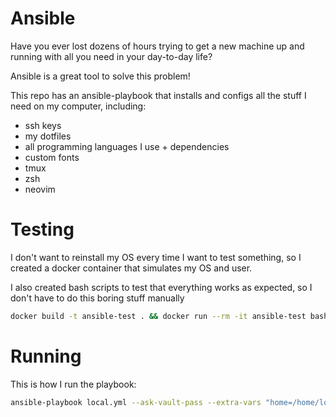 # Ansible

Have you ever lost dozens of hours trying to get a new machine up and running with all you need in your day-to-day life?

Ansible is a great tool to solve this problem!

This repo has an ansible-playbook that installs and configs all the stuff I need on my computer, including:
* ssh keys
* my dotfiles
* all programming languages I use + dependencies
* custom fonts
* tmux
* zsh
* neovim

# Testing
I don't want to reinstall my OS every time I want to test something, so I created a docker container that simulates my OS and user.

I also created bash scripts to test that everything works as expected, so I don't have to do this boring stuff manually

```bash
docker build -t ansible-test . && docker run --rm -it ansible-test bash 
```

# Running

This is how I run the playbook:

```bash
ansible-playbook local.yml --ask-vault-pass --extra-vars "home=/home/lorenzo" -K
```
